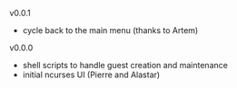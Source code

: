 
v0.0.1

- cycle back to the main menu (thanks to Artem)

v0.0.0

- shell scripts to handle guest creation and maintenance
- initial ncurses UI (Pierre and Alastar)

